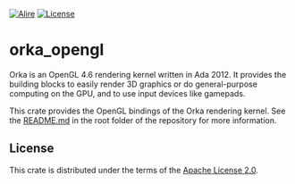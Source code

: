 [![Alire](https://img.shields.io/endpoint?url=https://alire.ada.dev/badges/orka_opengl.json)](https://alire.ada.dev/crates/orka_opengl.html)
[![License](https://img.shields.io/github/license/onox/orka_opengl.svg?color=blue)](https://github.com/onox/orka/blob/master/LICENSE)

# orka_opengl

Orka is an OpenGL 4.6 rendering kernel written in Ada 2012. It provides
the building blocks to easily render 3D graphics or do general-purpose
computing on the GPU, and to use input devices like gamepads.

This crate provides the OpenGL bindings of the Orka rendering kernel.
See the [README.md][url-readme] in the root folder of the repository for
more information.

## License

This crate is distributed under the terms of the [Apache License 2.0][url-apache].

  [url-apache]: https://opensource.org/licenses/Apache-2.0
  [url-readme]: https://github.com/onox/orka
